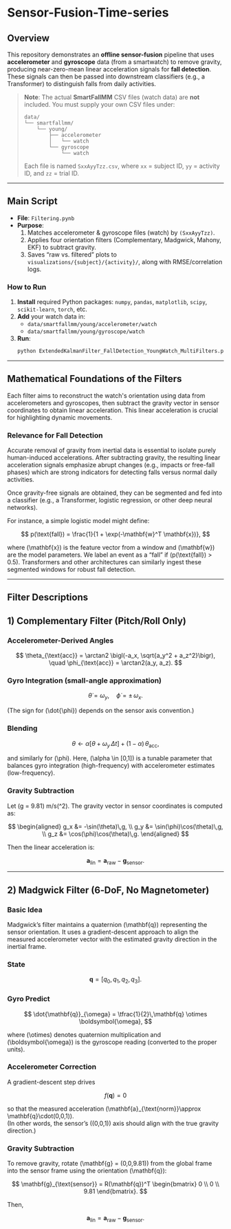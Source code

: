 
# Sensor-Fusion-Time-series

## Overview

This repository demonstrates an **offline sensor-fusion** pipeline that uses **accelerometer** and **gyroscope** data (from a smartwatch) to remove gravity, producing near-zero-mean linear acceleration signals for **fall detection**. These signals can then be passed into downstream classifiers (e.g., a Transformer) to distinguish falls from daily activities.

> **Note**: The actual **SmartFallMM** CSV files (watch data) are **not** included. You must supply your own CSV files under:
>
> ```
> data/
> └── smartfallmm/
>     └── young/
>         ├── accelerometer
>         │   └── watch
>         └── gyroscope
>             └── watch
> ```
>
> Each file is named `SxxAyyTzz.csv`, where `xx` = subject ID, `yy` = activity ID, and `zz` = trial ID.

---

## Main Script

- **File**: `Filtering.pynb`
- **Purpose**:
  1. Matches accelerometer & gyroscope files (watch) by `(SxxAyyTzz)`.
  2. Applies four orientation filters (Complementary, Madgwick, Mahony, EKF) to subtract gravity.
  3. Saves “raw vs. filtered” plots to `visualizations/{subject}/{activity}/`, along with RMSE/correlation logs.

### How to Run

1. **Install** required Python packages: `numpy`, `pandas`, `matplotlib`, `scipy`, `scikit-learn`, `torch`, etc.
2. **Add** your watch data in:
   - `data/smartfallmm/young/accelerometer/watch`
   - `data/smartfallmm/young/gyroscope/watch`
3. **Run**:
   ```bash
   python ExtendedKalmanFilter_FallDetection_YoungWatch_MultiFilters.py
   ```

---

## Mathematical Foundations of the Filters

Each filter aims to reconstruct the watch's orientation using data from accelerometers and gyroscopes, then subtract the gravity vector in sensor coordinates to obtain linear acceleration. This linear acceleration is crucial for highlighting dynamic movements.

### Relevance for Fall Detection

Accurate removal of gravity from inertial data is essential to isolate purely human-induced accelerations. After subtracting gravity, the resulting linear acceleration signals emphasize abrupt changes (e.g., impacts or free-fall phases) which are strong indicators for detecting falls versus normal daily activities.

Once gravity-free signals are obtained, they can be segmented and fed into a classifier (e.g., a Transformer, logistic regression, or other deep neural networks). 

For instance, a simple logistic model might define:

$$
p(\text{fall}) = \frac{1}{1 + \exp(-\mathbf{w}^T \mathbf{x})},
$$

where \(\mathbf{x}\) is the feature vector from a window and \(\mathbf{w}\) are the model parameters. We label an event as a “fall” if \(p(\text{fall}) > 0.5\). Transformers and other architectures can similarly ingest these segmented windows for robust fall detection.

---

## Filter Descriptions

## 1) Complementary Filter (Pitch/Roll Only)

### Accelerometer-Derived Angles

$$
\theta_{\text{acc}} = \arctan2 \bigl(-a_x, \sqrt{a_y^2 + a_z^2}\bigr), 
\quad 
\phi_{\text{acc}} = \arctan2(a_y, a_z).
$$

### Gyro Integration (small-angle approximation)

$$
\dot{\theta} = \omega_y,
\quad 
\dot{\phi} = \pm \,\omega_x.
$$

(The sign for \(\dot{\phi}\) depends on the sensor axis convention.)

### Blending

$$
\theta \leftarrow \alpha \bigl[\theta + \omega_y \,\Delta t\bigr] 
               + (1 - \alpha)\,\theta_{\text{acc}},
$$

and similarly for \(\phi\). Here, \(\alpha \in [0,1]\) is a tunable parameter that balances gyro integration (high-frequency) with accelerometer estimates (low-frequency).

### Gravity Subtraction

Let \(g = 9.81\) m/s\(^2\). The gravity vector in sensor coordinates is computed as:

$$
\begin{aligned}
g_x &= -\sin(\theta)\,g, \\
g_y &= \sin(\phi)\cos(\theta)\,g, \\
g_z &= \cos(\phi)\cos(\theta)\,g.
\end{aligned}
$$

Then the linear acceleration is:

$$
\mathbf{a}_{\text{lin}} 
= \mathbf{a}_{\text{raw}} - \mathbf{g}_{\text{sensor}}.
$$

---

## 2) Madgwick Filter (6‐DoF, No Magnetometer)

### Basic Idea

Madgwick’s filter maintains a quaternion \(\mathbf{q}\) representing the sensor orientation. It uses a gradient-descent approach to align the measured accelerometer vector with the estimated gravity direction in the inertial frame.

### State

$$
\mathbf{q} = \bigl[q_0,\, q_1,\, q_2,\, q_3 \bigr].
$$

### Gyro Predict

$$
\dot{\mathbf{q}}_{\omega} 
= \tfrac{1}{2}\,\mathbf{q} \otimes \boldsymbol{\omega},
$$

where \(\otimes\) denotes quaternion multiplication and \(\boldsymbol{\omega}\) is the gyroscope reading (converted to the proper units).

### Accelerometer Correction

A gradient-descent step drives

$$
f(\mathbf{q}) = 0
$$

so that the measured acceleration \(\mathbf{a}_{\text{norm}}\approx \mathbf{q}\cdot(0,0,1)\).  
(In other words, the sensor’s \((0,0,1)\) axis should align with the true gravity direction.)

### Gravity Subtraction

To remove gravity, rotate \(\mathbf{g} = (0,0,9.81)\) from the global frame into the sensor frame using the orientation \(\mathbf{q}\):

$$
\mathbf{g}_{\text{sensor}} 
= R(\mathbf{q})^T 
  \begin{bmatrix} 0 \\ 0 \\ 9.81 \end{bmatrix}.
$$

Then,

$$
\mathbf{a}_{\text{lin}} 
= \mathbf{a}_{\text{raw}} - \mathbf{g}_{\text{sensor}}.
$$



